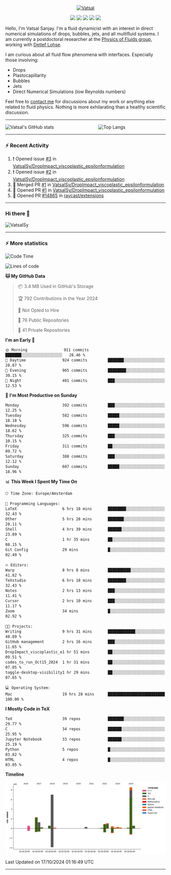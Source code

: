 <center>

[<img alt="Vatsal" width="200px" src="https://www.dropbox.com/s/dxyybgtblo8er6h/Logo_Vatsal_Vector.png?raw=1">](https://www.vatsalsanjay.com)

[<img src="https://img.shields.io/badge/googlescholar-4285F4?&style=for-the-badge&logo=googlescholar&logoColor=white">](https://scholar.google.com/citations?hl=en&user=67aQviYAAAAJ)
[<img src="https://img.shields.io/static/v1.svg?&style=for-the-badge&logo=ResearchGate&label=&message=ResearchGate&logoColor=white&color=green">](https://www.researchgate.net/profile/Vatsal-Sanjay-2)
[<img src="https://img.shields.io/badge/twitter-1DA1F2?&style=for-the-badge&logo=twitter&logoColor=white">](https://twitter.com/VatsalSanjay)
[<img src="https://img.shields.io/badge/linkedin-0A66C2?&style=for-the-badge&logo=linkedin">](https://www.linkedin.com/in/vatsalsanjay/)
[<img src="https://img.shields.io/badge/orcid-A6CE39?&style=for-the-badge&logo=orcid&logoColor=white">](https://orcid.org/0000-0002-4293-6099)

</center>

Hello, I'm Vatsal Sanjay. I'm a fluid dynamicist with an interest in direct numerical simulations of drops, bubbles, jets, and all multifluid systems. I am currently a postdoctoral researcher at the [Physics of Fluids group](https://pof.tnw.utwente.nl), working with [Detlef Lohse](https://en.wikipedia.org/wiki/Detlef_Lohse). 

I am curious about all fluid flow phenomena with interfaces. Especially those involving:

- Drops
- Plastocapillarity
- Bubbles
- Jets
- Direct Numerical Simulations (low Reynolds numbers)

Feel free to [contact me](mailto:contact@vatsalsanjay.com) for discussions about my work or anything else related to fluid physics. Nothing is more exhilarating than a healthy scientific discussion.

<!-- ![Vatsal's GitHub stats](https://github-readme-stats-xi-wine-74.vercel.app/api?username=VatsalSy&show_icons=true&theme=vision-friendly-dark)

![Top Langs](https://github-readme-stats-xi-wine-74.vercel.app/api/top-langs/?username=VatsalSy&layout=compact&theme=vision-friendly-dark) -->

---
<div style="display: flex; justify-content: space-between;">
    <img src="https://github-readme-stats-xi-wine-74.vercel.app/api?username=VatsalSy&show_icons=true&theme=vision-friendly-dark" alt="Vatsal's GitHub stats" style="width: 55%;">
    <img src="https://github-readme-stats-xi-wine-74.vercel.app/api/top-langs/?username=VatsalSy&layout=compact&theme=vision-friendly-dark" alt="Top Langs" style="width: 42%;">
</div>

---

### :zap: Recent Activity

<!--START_SECTION:activity-->
1. ❗ Opened issue [#3](https://github.com/VatsalSy/DropImpact_viscoplastic_epsilonformulation/issues/3) in [VatsalSy/DropImpact_viscoplastic_epsilonformulation](https://github.com/VatsalSy/DropImpact_viscoplastic_epsilonformulation)
2. ❗ Opened issue [#2](https://github.com/VatsalSy/DropImpact_viscoplastic_epsilonformulation/issues/2) in [VatsalSy/DropImpact_viscoplastic_epsilonformulation](https://github.com/VatsalSy/DropImpact_viscoplastic_epsilonformulation)
3. 🎉 Merged PR [#1](https://github.com/VatsalSy/DropImpact_viscoplastic_epsilonformulation/pull/1) in [VatsalSy/DropImpact_viscoplastic_epsilonformulation](https://github.com/VatsalSy/DropImpact_viscoplastic_epsilonformulation)
4. 💪 Opened PR [#1](https://github.com/VatsalSy/DropImpact_viscoplastic_epsilonformulation/pull/1) in [VatsalSy/DropImpact_viscoplastic_epsilonformulation](https://github.com/VatsalSy/DropImpact_viscoplastic_epsilonformulation)
5. 💪 Opened PR [#14865](https://github.com/raycast/extensions/pull/14865) in [raycast/extensions](https://github.com/raycast/extensions)
<!--END_SECTION:activity-->
---

### Hi there 👋
<p align="left"> <img src="https://komarev.com/ghpvc/?username=VatsalSy&label=Profile%20views&color=orange&style=for-the-badge" alt="VatsalSy" /> </p>

---
### :zap: More statistics

<!--START_SECTION:waka-->
![Code Time](http://img.shields.io/badge/Code%20Time-398%20hrs%205%20mins-blue)

![Lines of code](https://img.shields.io/badge/From%20Hello%20World%20I%27ve%20Written-24.5%20million%20lines%20of%20code-blue)

**🐱 My GitHub Data** 

> 📦 3.4 MB Used in GitHub's Storage 
 > 
> 🏆 792 Contributions in the Year 2024
 > 
> 🚫 Not Opted to Hire
 > 
> 📜 76 Public Repositories 
 > 
> 🔑 41 Private Repositories 
 > 
**I'm an Early 🐤** 

```text
🌞 Morning                911 commits         ███████░░░░░░░░░░░░░░░░░░   28.46 % 
🌆 Daytime                924 commits         ███████░░░░░░░░░░░░░░░░░░   28.87 % 
🌃 Evening                965 commits         ████████░░░░░░░░░░░░░░░░░   30.15 % 
🌙 Night                  401 commits         ███░░░░░░░░░░░░░░░░░░░░░░   12.53 % 
```
📅 **I'm Most Productive on Sunday** 

```text
Monday                   392 commits         ███░░░░░░░░░░░░░░░░░░░░░░   12.25 % 
Tuesday                  582 commits         █████░░░░░░░░░░░░░░░░░░░░   18.18 % 
Wednesday                596 commits         █████░░░░░░░░░░░░░░░░░░░░   18.62 % 
Thursday                 325 commits         ███░░░░░░░░░░░░░░░░░░░░░░   10.15 % 
Friday                   311 commits         ██░░░░░░░░░░░░░░░░░░░░░░░   09.72 % 
Saturday                 388 commits         ███░░░░░░░░░░░░░░░░░░░░░░   12.12 % 
Sunday                   607 commits         █████░░░░░░░░░░░░░░░░░░░░   18.96 % 
```


📊 **This Week I Spent My Time On** 

```text
🕑︎ Time Zone: Europe/Amsterdam

💬 Programming Languages: 
LaTeX                    6 hrs 18 mins       ████████░░░░░░░░░░░░░░░░░   32.43 % 
Other                    5 hrs 28 mins       ███████░░░░░░░░░░░░░░░░░░   28.11 % 
Shell                    4 hrs 39 mins       ██████░░░░░░░░░░░░░░░░░░░   23.89 % 
C                        1 hr 35 mins        ██░░░░░░░░░░░░░░░░░░░░░░░   08.15 % 
Git Config               29 mins             █░░░░░░░░░░░░░░░░░░░░░░░░   02.49 % 

🔥 Editors: 
Warp                     8 hrs 8 mins        ██████████░░░░░░░░░░░░░░░   41.82 % 
TeXstudio                6 hrs 18 mins       ████████░░░░░░░░░░░░░░░░░   32.43 % 
Notes                    2 hrs 13 mins       ███░░░░░░░░░░░░░░░░░░░░░░   11.41 % 
Cursor                   2 hrs 10 mins       ███░░░░░░░░░░░░░░░░░░░░░░   11.17 % 
Zoom                     34 mins             █░░░░░░░░░░░░░░░░░░░░░░░░   02.92 % 

🐱‍💻 Projects: 
Writing                  9 hrs 31 mins       ████████████░░░░░░░░░░░░░   48.89 % 
GitHub management        2 hrs 16 mins       ███░░░░░░░░░░░░░░░░░░░░░░   11.65 % 
DropImpact_viscoplastic_e1 hr 51 mins        ██░░░░░░░░░░░░░░░░░░░░░░░   09.51 % 
codes_to_run_Oct15_2024  1 hr 31 mins        ██░░░░░░░░░░░░░░░░░░░░░░░   07.85 % 
toggle-desktop-visibility1 hr 29 mins        ██░░░░░░░░░░░░░░░░░░░░░░░   07.65 % 

💻 Operating System: 
Mac                      19 hrs 28 mins      █████████████████████████   100.00 % 
```

**I Mostly Code in TeX** 

```text
TeX                      39 repos            ███████░░░░░░░░░░░░░░░░░░   29.77 % 
C                        34 repos            ██████░░░░░░░░░░░░░░░░░░░   25.95 % 
Jupyter Notebook         33 repos            ██████░░░░░░░░░░░░░░░░░░░   25.19 % 
Python                   5 repos             █░░░░░░░░░░░░░░░░░░░░░░░░   03.82 % 
HTML                     4 repos             █░░░░░░░░░░░░░░░░░░░░░░░░   03.05 % 
```



**Timeline**

![Lines of Code chart](https://raw.githubusercontent.com/VatsalSy/VatsalSy/main/assets/bar_graph.png)


 Last Updated on 17/10/2024 01:16:49 UTC
<!--END_SECTION:waka-->
---
